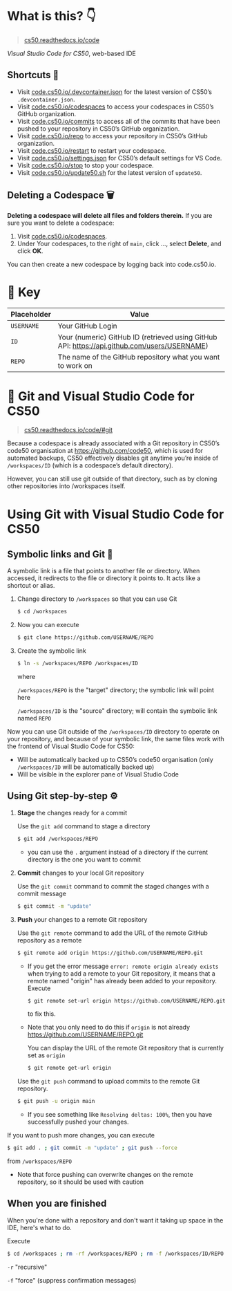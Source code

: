 # What is this? 👇

> [cs50.readthedocs.io/code](https://cs50.readthedocs.io/code)

*Visual Studio Code for CS50*, web-based IDE

## Shortcuts 🍔

- Visit [code.cs50.io/.devcontainer.json](https://code.cs50.io/.devcontainer.json) for the latest version of CS50’s `.devcontainer.json`.
- Visit [code.cs50.io/codespaces](https://code.cs50.io/codespaces) to access your codespaces in CS50’s GitHub organization.
- Visit [code.cs50.io/commits](https://code.cs50.io/commits) to access all of the commits that have been pushed to your repository in CS50’s GitHub organization.
- Visit [code.cs50.io/repo](https://code.cs50.io/repo) to access your repository in CS50’s GitHub organization.
- Visit [code.cs50.io/restart](https://code.cs50.io/restart) to restart your codespace.
- Visit [code.cs50.io/settings.json](https://code.cs50.io/settings.json) for CS50’s default settings for VS Code.
- Visit [code.cs50.io/stop](https://code.cs50.io/stop) to stop your codespace.
- Visit [code.cs50.io/update50.sh](https://code.cs50.io/update50.sh) for the latest version of `update50`.

## Deleting a Codespace 🗑️

**Deleting a codespace will delete all files and folders therein.** If you are sure you want to delete a codespace:

1. Visit [code.cs50.io/codespaces](https://code.cs50.io/codespaces).
2. Under Your codespaces, to the right of `main`, click …, select **Delete**, and click **OK**.

You can then create a new codespace by logging back into code.cs50.io.

# 🔑 Key

| Placeholder | Value |
|--|--|
| `USERNAME` | Your GitHub Login |
| `ID` | Your (numeric) GitHub ID (retrieved using GitHub API: https://api.github.com/users/USERNAME) |
| `REPO` | The name of the GitHub repository what you want to work on |

# 🌵 Git and Visual Studio Code for CS50

> [cs50.readthedocs.io/code/#git](https://cs50.readthedocs.io/code/#git)

Because a codespace is already associated with a Git repository in CS50’s code50 organisation at https://github.com/code50, which is used for automated backups, CS50 effectively disables git anytime you’re inside of `/workspaces/ID` (which is a codespace’s default directory).

However, you can still use git outside of that directory, such as by cloning other repositories into /workspaces itself.

# Using Git with Visual Studio Code for CS50

## Symbolic links and Git 🔗

A symbolic link is a file that points to another file or directory. When accessed, it redirects to the file or directory it points to. It acts like a shortcut or alias.

1. Change directory to `/workspaces` so that you can use Git

   ```bash
   $ cd /workspaces
   ```

2. Now you can execute

   ```bash
   $ git clone https://github.com/USERNAME/REPO
   ```

3. Create the symbolic link

   ```bash
   $ ln -s /workspaces/REPO /workspaces/ID
   ```

   where

   `/workspaces/REPO` is the "target" directory; the symbolic link will point here

   `/workspaces/ID` is the "source" directory; will contain the symbolic link named `REPO`

Now you can use Git outside of the `/workspaces/ID` directory to operate on your repository, and because of your symbolic link, the same files work with the frontend of Visual Studio Code for CS50:

- Will be automatically backed up to CS50’s code50 organisation (only `/workspaces/ID` will be automatically backed up)
- Will be visible in the explorer pane of Visual Studio Code

## Using Git step-by-step ⚙️

1. **Stage** the changes ready for a commit

   Use the `git add` command to stage a directory

   ```bash
   $ git add /workspaces/REPO
   ```

   - you can use the `.` argument instead of a directory if the current directory is the one you want to commit

2. **Commit** changes to your local Git repository

   Use the `git commit` command to commit the staged changes with a commit message

   ```bash
   $ git commit -m "update"
   ```

3. **Push** your changes to a remote Git repository

   Use the `git remote` command to add the URL of the remote GitHub repository as a remote

   ```bash
   $ git remote add origin https://github.com/USERNAME/REPO.git
   ```

   - If you get the error message `error: remote origin already exists` when trying to add a remote to your Git repository, it means that a remote named "origin" has already been added to your repository. Execute

     ```bash
     $ git remote set-url origin https://github.com/USERNAME/REPO.git
     ```

     to fix this.

   - Note that you only need to do this if `origin` is not already https://github.com/USERNAME/REPO.git

     You can display the URL of the remote Git repository that is currently set as `origin`

     ```bash
     $ git remote get-url origin
     ```

   Use the `git push` command to upload commits to the remote Git repository.

   ```bash
   $ git push -u origin main
   ```

   - If you see something like `Resolving deltas: 100%`, then you have successfully pushed your changes.

If you want to push more changes, you can execute

```bash
$ git add . ; git commit -m "update" ; git push --force
```

from `/workspaces/REPO`

- Note that force pushing can overwrite changes on the remote repository, so it should be used with caution

## When you are finished

When you're done with a repository and don't want it taking up space in the IDE, here's what to do.

Execute

```bash
$ cd /workspaces ; rm -rf /workspaces/REPO ; rm -f /workspaces/ID/REPO
```

`-r` "recursive"

`-f` "force" (suppress confirmation messages)